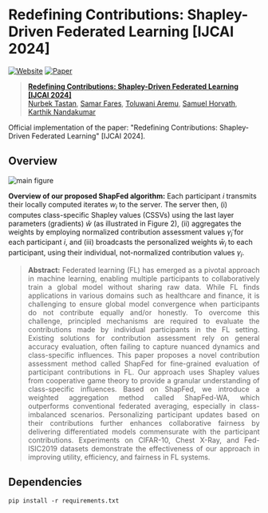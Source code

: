 # Redefining Contributions: Shapley-Driven Federated Learning [IJCAI 2024]

[![Website](https://img.shields.io/badge/Project-Website-87CEEB)](https://tnurbek.github.io/shapfed/)
[![Paper](https://img.shields.io/badge/arXiv-Paper-<COLOR>.svg)](https://arxiv.org/abs/2406.00569)

> [**Redefining Contributions: Shapley-Driven Federated Learning [IJCAI 2024]**](https://arxiv.org/abs/2406.00569)<br>
> [Nurbek Tastan](https://tnurbek.github.io/), [Samar Fares](https://www.linkedin.com/in/samarfares/), [Toluwani Aremu](https://www.toluwaniaremu.com/), [Samuel Horvath](https://samuelhorvath.github.io/), [Karthik Nandakumar](https://www.sprintai.org/nkarthik) 

Official implementation of the paper: "Redefining Contributions: Shapley-Driven Federated Learning" [IJCAI 2024]. 

## Overview
![main figure](https://tnurbek.github.io/assets/img/shapfed.png)

<b>Overview of our proposed ShapFed algorithm:</b> Each participant $i$ transmits their locally computed iterates $w_i$ to the server. The server then, (i) computes class-specific Shapley values (CSSVs) using the last layer parameters (gradients) $\hat{w}$ (as illustrated in Figure 2), (ii) aggregates the weights by employing normalized contribution assessment values $\tilde{\gamma}_i$ for each participant $i$, and (iii) broadcasts the personalized weights $\bar{w}_i$ to each participant, using their individual, not-normalized contribution values $\gamma_i$. 

> **<p align="justify"> Abstract:** Federated learning (FL) has emerged as a pivotal approach in machine learning, enabling multiple participants to collaboratively train a global model without sharing raw data. While FL finds applications in various domains such as healthcare and finance, it is challenging to ensure global model convergence when participants do not contribute equally and/or honestly. To overcome this challenge, principled mechanisms are required to evaluate the contributions made by individual participants in the FL setting. Existing solutions for contribution assessment rely on general accuracy evaluation, often failing to capture nuanced dynamics and class-specific influences. This paper proposes a novel contribution assessment method called ShapFed for fine-grained evaluation of participant contributions in FL. Our approach uses Shapley values from cooperative game theory to provide a granular understanding of class-specific influences. Based on ShapFed, we introduce a weighted aggregation method called ShapFed-WA, which outperforms conventional federated averaging, especially in class-imbalanced scenarios. Personalizing participant updates based on their contributions further enhances collaborative fairness by delivering differentiated models commensurate with the participant contributions. Experiments on CIFAR-10, Chest X-Ray, and Fed-ISIC2019 datasets demonstrate the effectiveness of our approach in improving utility, efficiency, and fairness in FL systems.


## Dependencies
```
pip install -r requirements.txt
```

